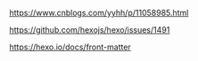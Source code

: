 https://www.cnblogs.com/yyhh/p/11058985.html

https://github.com/hexojs/hexo/issues/1491

https://hexo.io/docs/front-matter